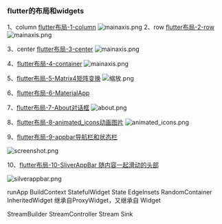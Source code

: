 ### flutter的布局和widgets
1、column [flutter布局-1-column](https://juejin.im/post/5be2fcf4e51d450bd74ec04a)
![mainaxis.png](https://upload-images.jianshu.io/upload_images/3463020-a3b60d2c8a8606d3.png?imageMogr2/auto-orient/strip%7CimageView2/2/w/1240)
2、row [flutter布局-2-row](https://juejin.im/post/5be2fd306fb9a049bc4c23af)
![mainaxis.png](https://upload-images.jianshu.io/upload_images/3463020-27847b9135fda841.png?imageMogr2/auto-orient/strip%7CimageView2/2/w/1240)

3、center [flutter布局-3-center](https://juejin.im/post/5be2fd576fb9a049c9652868)
![mainaxis.png](https://upload-images.jianshu.io/upload_images/3463020-4cad13cd1d115e53.png?imageMogr2/auto-orient/strip%7CimageView2/2/w/1240)

4、[flutter布局-4-container](https://juejin.im/post/5be2fd7c518825171212409c)
![mainaxis.png](https://upload-images.jianshu.io/upload_images/3463020-746b02e08840934c.png?imageMogr2/auto-orient/strip%7CimageView2/2/w/1240)

5、[flutter布局-5-Matrix4矩阵变换](https://juejin.im/post/5be2fd9e6fb9a04a0e2cace0)
![缩放.png](https://upload-images.jianshu.io/upload_images/3463020-e8c90e0e04cb7117.png?imageMogr2/auto-orient/strip%7CimageView2/2/w/1240)

6、[flutter布局-6-MaterialApp](https://juejin.im/post/5be4216151882516ee089106)

7、[flutter布局-7-About对话框](https://juejin.im/post/5be78401f265da613621fb52)
![about.png](https://upload-images.jianshu.io/upload_images/3463020-1a49172b6705a998.png?imageMogr2/auto-orient/strip%7CimageView2/2/w/1240)

8、[flutter布局-8-animated_icons动画图片](https://juejin.im/post/5be7842a51882512e76c37fb)
![animated_icons.png](https://upload-images.jianshu.io/upload_images/3463020-8af4337f197793ba.png?imageMogr2/auto-orient/strip%7CimageView2/2/w/1240)

9、[flutter布局-9-appbar导航栏和状态栏](https://juejin.im/post/5be78450f265da612b131e71)

![screenshot.png](https://upload-images.jianshu.io/upload_images/3463020-073af16bf619bb3d.png?imageMogr2/auto-orient/strip%7CimageView2/2/w/1240)

10、[flutter布局-10-SliverAppBar 随内容一起滑动的头部](https://juejin.im/post/5be7b9c56fb9a049d61d0d9b)

![silverappbar.png](https://upload-images.jianshu.io/upload_images/3463020-783d87337868a0b6.png?imageMogr2/auto-orient/strip%7CimageView2/2/w/1240)






runApp
BuildContext
StatefulWidget
State
EdgeInsets
RandomContainer
InheritedWidget 继承自ProxyWidget，又继承自 Widget

StreamBuilder
StreamController
Stream
Sink

